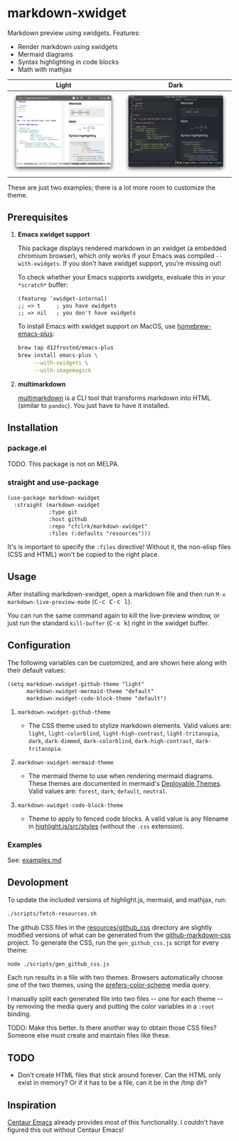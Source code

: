 # markdown-xwidget

Markdown preview using xwidgets. Features:

- Render markdown using xwidgets
- Mermaid diagrams
- Syntax highlighting in code blocks
- Math with mathjax

| Light                     | Dark                    |
|---------------------------|-------------------------|
| ![light](./doc/light.png) | ![dark](./doc/dark.png) |

These are just two examples; there is a lot more room to customize the theme.

## Prerequisites

1. **Emacs xwidget support**

    This package displays rendered markdown in an xwidget (a embedded chromium
    browser), which only works if your Emacs was compiled `--with-xwidgets`. If
    you don't have xwidget support, you're missing out!

    To check whether your Emacs supports xwidgets, evaluate this in your
    `*scratch*` buffer:

    ```emacs-lisp
    (featurep 'xwidget-internal)
    ;; => t     ; you have xwidgets
    ;; => nil   ; you don't have xwidgets
    ```

    To install Emacs with xwidget support on MacOS, use [homebrew-emacs-plus][1]:

    ```sh
    brew tap d12frosted/emacs-plus
    brew install emacs-plus \
         --with-xwidgets \
         --with-imagemagick
    ```

2. **multimarkdown**

    [multimarkdown][2] is a CLI tool that transforms markdown into HTML
    (similar to `pandoc`). You just have to have it installed.

[1]: https://github.com/d12frosted/homebrew-emacs-plus
[2]: https://fletcher.github.io/MultiMarkdown-6/

## Installation

### package.el

TODO. This package is not on MELPA.

### straight and use-package

```emacs-lisp
(use-package markdown-xwidget
  :straight (markdown-xwidget
             :type git
             :host github
             :repo "cfclrk/markdown-xwidget"
             :files (:defaults "resources")))
```

It's is important to specify the `:files` directive! Without it, the non-elisp
files (CSS and HTML) won't be copied to the right place.

## Usage

After installing markdown-xwidget, open a markdown file and then run `M-x
markdown-live-preview-mode` (<kbd>C-c C-c l</kbd>).

You can run the same command again to kill the live-preview window, or just run
the standard `kill-buffer` (<kbd>C-x k</kbd>) right in the xwidget buffer.

## Configuration

The following variables can be customized, and are shown here along with their
default values:

```emacs-lisp
(setq markdown-xwidget-github-theme "light"
      markdown-xwidget-mermaid-theme "default"
      markdown-xwidget-code-block-theme "default")
```

1. `markdown-xwidget-github-theme`

    - The CSS theme used to stylize markdown elements. Valid values are:
      `light`, `light-colorblind`, `light-high-contrast`, `light-tritanopia`,
      `dark`, `dark-dimmed`, `dark-colorblind`, `dark-high-contrast`,
      `dark-tritanopia`.

2. `markdown-xwidget-mermaid-theme`

    - The mermaid theme to use when rendering mermaid diagrams. These themes are
      documented in mermaid's [Deployable Themes][3]. Valid values are:
      `forest`, `dark`, `default`, `neutral`.

3. `markdown-xwidget-code-block-theme`

    - Theme to apply to fenced code blocks. A valid value is any filename in
      [highlight.js/src/styles][4] (without the `.css` extension).

[3]: https://mermaid-js.github.io/mermaid/#/theming?id=deployable-themes
[4]: https://github.com/highlightjs/highlight.js/tree/main/src/styles

### Examples

See: [examples.md](./doc/examples.md)

## Devolopment

To update the included versions of highlight.js, mermaid, and mathjax, run:

```sh
./scripts/fetch-resources.sh
```

The github CSS files in the [resources/github_css](./resources/github_css)
directory are slightly modified versions of what can be generated from the
[github-markdown-css][5] project. To generate the CSS, run the
`gen_github_css.js` script for every theme:

```sh
node ./scripts/gen_github_css.js
```

Each run results in a file with two themes. Browsers automatically choose one of
the two themes, using the [prefers-color-scheme][6] media query.

I manually split each generated file into two files -- one for each theme -- by
removing the media query and putting the color variables in a `:root` binding.

TODO: Make this better. Is there another way to obtain those CSS files? Someone
else must create and maintain files like these.

[5]: https://github.com/sindresorhus/github-markdown-css
[6]: https://developer.mozilla.org/en-US/docs/Web/CSS/@media/prefers-color-scheme

## TODO

- Don't create HTML files that stick around forever. Can the HTML only exist in
  memory? Or if it has to be a file, can it be in the /tmp dir?

## Inspiration

[Centaur Emacs][7] already provides most of this functionality. I couldn't have
figured this out without Centaur Emacs!

[7]: https://github.com/seagle0128/.emacs.d
